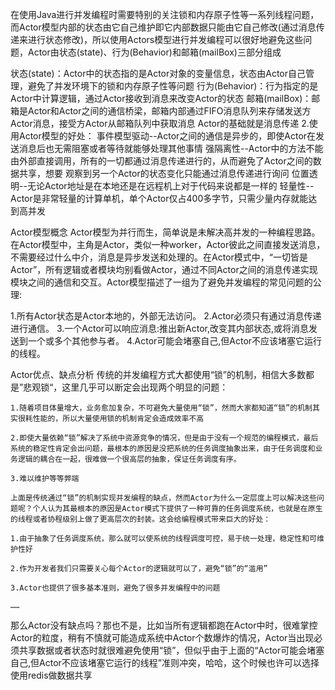在使用Java进行并发编程时需要特别的关注锁和内存原子性等一系列线程问题，而Actor模型内部的状态由它自己维护即它内部数据只能由它自己修改(通过消息传递来进行状态修改)，所以使用Actors模型进行并发编程可以很好地避免这些问题，Actor由状态(state)、行为(Behavior)和邮箱(mailBox)三部分组成

状态(state)：Actor中的状态指的是Actor对象的变量信息，状态由Actor自己管理，避免了并发环境下的锁和内存原子性等问题
行为(Behavior)：行为指定的是Actor中计算逻辑，通过Actor接收到消息来改变Actor的状态
邮箱(mailBox)：邮箱是Actor和Actor之间的通信桥梁，邮箱内部通过FIFO消息队列来存储发送方Actor消息，接受方Actor从邮箱队列中获取消息
Actor的基础就是消息传递
2.使用Actor模型的好处：
事件模型驱动--Actor之间的通信是异步的，即使Actor在发送消息后也无需阻塞或者等待就能够处理其他事情
强隔离性--Actor中的方法不能由外部直接调用，所有的一切都通过消息传递进行的，从而避免了Actor之间的数据共享，想要
观察到另一个Actor的状态变化只能通过消息传递进行询问
位置透明--无论Actor地址是在本地还是在远程机上对于代码来说都是一样的
轻量性--Actor是非常轻量的计算单机，单个Actor仅占400多字节，只需少量内存就能达到高并发 
 

Actor模型概念
     Actor模型为并行而生，简单说是未解决高并发的一种编程思路。在Actor模型中，主角是Actor，类似一种worker，Actor彼此之间直接发送消息，不需要经过什么中介，消息是异步发送和处理的。在Actor模式中，“一切皆是Actor”，所有逻辑或者模块均别看做Actor，通过不同Actor之间的消息传递实现模块之间的通信和交互。Actor模型描述了一组为了避免并发编程的常见问题的公理:

1.所有Actor状态是Actor本地的，外部无法访问。 
2.Actor必须只有通过消息传递进行通信。 
3.一个Actor可以响应消息:推出新Actor,改变其内部状态,或将消息发送到一个或多个其他参与者。 
4.Actor可能会堵塞自己,但Actor不应该堵塞它运行的线程。

 

    

Actor优点、缺点分析
     传统的并发编程方式大都使用“锁”的机制，相信大多数都是”悲观锁“，这里几乎可以断定会出现两个明显的问题：

    1.随着项目体量增大，业务愈加复杂，不可避免大量使用“锁”，然而大家都知道“锁”的机制其实很耗性能的，所以大量使用锁的机制肯定会造成效率不高

    2.即使大量依赖“锁”解决了系统中资源竞争的情况，但是由于没有一个规范的编程模式，最后系统的稳定性肯定会出问题，最根本的原因是没把系统的任务调度抽象出来，由于任务调度和业务逻辑的耦合在一起，很难做一个很高层的抽象，保证任务调度有序。

    3.难以维护等等弊端

    上面是传统通过“锁”的机制实现并发编程的缺点，然而Actor为什么一定层度上可以解决这些问题呢？个人认为其最根本的原因是Actor模式下提供了一种可靠的任务调度系统，也就是在原生的线程或者协程级别上做了更高层次的封装。这会给编程模式带来巨大的好处：

    1.由于抽象了任务调度系统，那么就可以使系统的线程调度可控，易于统一处理，稳定性和可维护性好

    2.作为开发者我们只需要关心每个Actor的逻辑就可以了，避免“锁”的“滥用”

    3.Actor也提供了很多基本准则，避免了很多并发编程中的问题 

    ……

那么Actor没有缺点吗？那也不是，比如当所有逻辑都跑在Actor中时，很难掌控Actor的粒度，稍有不慎就可能造成系统中Actor个数爆炸的情况，Actor当出现必须共享数据或者状态时就很难避免使用“锁”，但似乎由于上面的“Actor可能会堵塞自己,但Actor不应该堵塞它运行的线程”准则冲突，哈哈，这个时候也许可以选择使用redis做数据共享